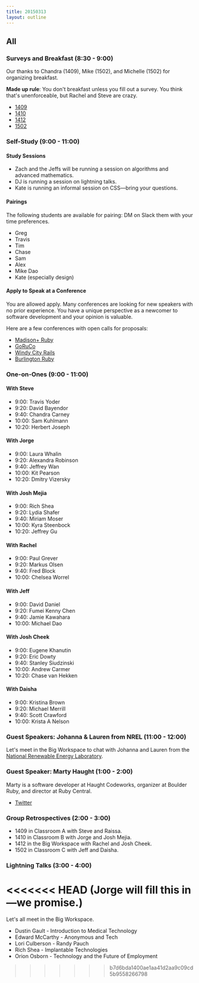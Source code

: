 ```yaml
---
title: 20150313
layout: outline
---
```


## All

### Surveys and Breakfast (8:30 - 9:00)

Our thanks to Chandra (1409), Mike (1502), and Michelle (1502) for organizing breakfast.

**Made up rule**: You don't breakfast unless you fill out a survey. You think that's unenforceable, but Rachel and Steve are crazy.

* [1409](https://docs.google.com/a/casimircreative.com/forms/d/1_lSssq3wxqepdadUMAiA4rszq5uwbovhCXyOPlFiumQ/viewform)
* [1410](https://docs.google.com/a/casimircreative.com/forms/d/1WApANeICfrb7CROvhXlCgnt5c_NrOfO7kz1X9FbJdRA/viewform)
* [1412](https://docs.google.com/a/casimircreative.com/forms/d/1bwPZi9uhyFEjhT0vHRc2SiEBXXiui-LIcM9VM0BflB4/viewform)
* [1502](https://docs.google.com/a/casimircreative.com/forms/d/1QNHlQCIxn97BKEbX2L-q0ZndlkZzsbnY76saHrgRtIc/viewform)

### Self-Study (9:00 - 11:00)

#### Study Sessions

* Zach and the Jeffs will be running a session on algorithms and advanced mathematics.
* DJ is running a session on lightning talks.
* Kate is running an informal session on CSS—bring your questions.

#### Pairings

The following students are available for pairing: DM on Slack them with your time preferences.

* Greg
* Travis
* Tim
* Chase
* Sam
* Alex
* Mike Dao
* Kate (especially design)

#### Apply to Speak at a Conference

You are allowed apply. Many conferences are looking for new speakers with no prior experience. You have a unique perspective as a newcomer to software development and your opinion is valuable.

Here are a few conferences with open calls for proposals:

* [Madison+ Ruby][mr]
* [GoRuCo][go]
* [Windy City Rails][wcr]
* [Burlington Ruby][br]

[go]: http://goruco.com/
[mr]: http://madisonpl.us/ruby/
[wcr]: http://www.windycityrails.org/
[br]: http://www.burlingtonrubyconference.com

### One-on-Ones (9:00 - 11:00)

#### With Steve

* 9:00:  Travis Yoder
* 9:20:  David Bayendor
* 9:40:  Chandra Carney
* 10:00: Sam Kuhlmann
* 10:20: Herbert Joseph

#### With Jorge

* 9:00:  Laura Whalin
* 9:20:  Alexandra Robinson
* 9:40:  Jeffrey Wan
* 10:00: Kit Pearson
* 10:20:  Dmitry Vizersky

#### With Josh Mejia

* 9:00:  Rich Shea
* 9:20:  Lydia Shafer
* 9:40:  Miriam Moser
* 10:00: Kyra Steenbock
* 10:20: Jeffrey Gu

#### With Rachel

* 9:00:  Paul Grever
* 9:20:  Markus Olsen
* 9:40:  Fred Block
* 10:00: Chelsea Worrel

#### With Jeff

* 9:00:  David Daniel
* 9:20:  Fumei Kenny Chen
* 9:40: Jamie Kawahara
* 10:00: Michael Dao

#### With Josh Cheek

* 9:00:  Eugene Khanutin
* 9:20:  Eric Dowty
* 9:40:  Stanley Siudzinski
* 10:00: Andrew Carmer
* 10:20: Chase van Hekken

#### With Daisha

* 9:00:  Kristina Brown
* 9:20:  Michael Merrill
* 9:40:  Scott Crawford
* 10:00: Krista A Nelson

### Guest Speakers: Johanna & Lauren from NREL (11:00 - 12:00)

Let's meet in the Big Workspace to chat with Johanna and Lauren from the [National Renewable Energy Laboratory](http://www.nrel.gov).

### Guest Speaker: Marty Haught (1:00 - 2:00)

Marty is a software developer at Haught Codeworks, organizer at Boulder Ruby, and director at Ruby Central.

* [Twitter](https://twitter.com/mghaught)

### Group Retrospectives (2:00 - 3:00)

* 1409 in Classroom A with Steve and Raissa.
* 1410 in Classroom B with Jorge and Josh Mejia.
* 1412 in the Big Workspace with Rachel and Josh Cheek.
* 1502 in Classroom C with Jeff and Daisha.

### Lightning Talks (3:00 - 4:00)

<<<<<<< HEAD
(Jorge will fill this in—we promise.)
=======
Let's all meet in the Big Workspace.

* Dustin Gault - Introduction to Medical Technology
* Edward McCarthy - Anonymous and Tech
* Lori Culberson - Randy Pauch
* Rich Shea - Implantable Technologies
* Orion Osborn - Technology and the Future of Employment
>>>>>>> b7d6bda1400ae1aa41d2aa9c09cd5b9558266798
